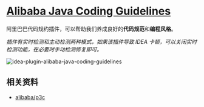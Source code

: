 # [Alibaba Java Coding Guidelines](https://plugins.jetbrains.com/plugin/10046-alibaba-java-coding-guidelines) 

阿里巴巴代码规约插件，可以帮助我们养成良好的**代码规范**和**编程风格**。

*插件有实时检测和主动检测两种模式，如果该插件导致 IDEA 卡顿，可以关闭实时检测功能，在必要时手动检测修复即可。*

![idea-plugin-alibaba-java-coding-guidelines](https://rmt.ladydaily.com/fetch/seven/storage/image-20210731135811259.png)

## 相关资料
- [alibaba/p3c](https://github.com/alibaba/p3c)